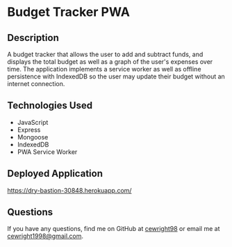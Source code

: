 # Budget Tracker PWA

## Description
A budget tracker that allows the user to add and subtract funds, and displays the total budget as well as a graph of the user's expenses over time. The application implements a service worker as well as offline persistence with IndexedDB so the user may update their budget without an internet connection.

## Technologies Used
* JavaScript
* Express
* Mongoose
* IndexedDB
* PWA Service Worker

## Deployed Application
https://dry-bastion-30848.herokuapp.com/

## Questions
If you have any questions, find me on GitHub at [cewright98](https://github.com/cewright98) or email me at cewright1998@gmail.com.
